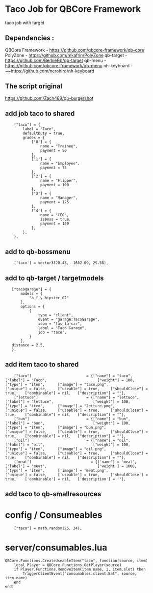 # Taco Job for QBCore Framework
taco job with target

## Dependencies :
QBCore Framework - https://github.com/qbcore-framework/qb-core
PolyZone - https://github.com/mkafrin/PolyZone
qb-target - https://github.com/BerkieBb/qb-target
qb-menu - https://github.com/qbcore-framework/qb-menu
nh-keyboard - ~~https://github.com/nerohiro/nh-keyboard

## The script original 
https://github.com/Zach488/qb-burgershot

## add job taco to shared
```
    ["taco"] = {
		label = "Taco",
		defaultDuty = true,
		grades = {
            ['0'] = {
                name = "Trainee",
                payment = 50
            },
			['1'] = {
                name = "Employee",
                payment = 75
            },
			['2'] = {
                name = "Flipper",
                payment = 100
            },
			['3'] = {
                name = "Manager",
                payment = 125
            },
			['4'] = {
                name = "CEO",
				isboss = true,
                payment = 150
            },
        },
	},
  ```
 ## add to qb-bossmenu
 ```
     ['taco'] = vector3(20.45, -1602.09, 29.38),
 ```
 
 ## add to qb-target / targetmodels
 ```
    ["tacogarage"] = {
        models = {
            "a_f_y_hipster_02"
        },
        options = {
            {
                type = "client",
                event = "garage:TacoGarage",
                icon = "fas fa-car",
                label = "Taco Garage",
                job = "taco",
            }
        },
    distance = 2.5,
    },
 ```
 
 ## add item taco to shared
```
	["taco"] 		 	             = {["name"] = "taco", 			                ["label"] = "Taco", 				      ["weight"] = 100, 		["type"] = "item", 		["image"] = "taco.png", 			    ["unique"] = false, 	["useable"] = true, 	["shouldClose"] = true,    ["combinable"] = nil,   ["description"] = ""},
	["lettuce"] 		 	         = {["name"] = "lettuce", 			            ["label"] = "lettuce", 				    ["weight"] = 100, 		["type"] = "item", 		["image"] = "lettuce.png", 			    ["unique"] = false, 	["useable"] = true, 	["shouldClose"] = true,    ["combinable"] = nil,   ["description"] = ""},
	["bun"] 		 	             = {["name"] = "bun", 			                ["label"] = "bun", 				        ["weight"] = 100, 		["type"] = "item", 		["image"] = "bun.png", 			        ["unique"] = false, 	["useable"] = true, 	["shouldClose"] = true,    ["combinable"] = nil,   ["description"] = ""},
	["oil"] 		 	             = {["name"] = "oil", 			                ["label"] = "oil", 				        ["weight"] = 100, 		["type"] = "item", 		["image"] = "oil.png", 			        ["unique"] = false, 	["useable"] = true, 	["shouldClose"] = true,    ["combinable"] = nil,   ["description"] = ""},
	['meat'] 			        	   = {['name'] = 'meat', 			        	  	  ['label'] = 'meat', 				     	['weight'] = 1000, 		['type'] = 'item', 		['image'] = 'meat.png', 	        	['unique'] = false, 	['useable'] = true, 	['shouldClose'] = true,	   ['combinable'] = nil,   ['description'] = ''},
```

## add taco to qb-smallresources
# config / Consumeables
```
    ["taco"] = math.random(25, 34),
```
# server/consumables.lua
```
QBCore.Functions.CreateUseableItem("taco", function(source, item)
    local Player = QBCore.Functions.GetPlayer(source)
    if Player.Functions.RemoveItem(item.name, 1, item.slot) then
        TriggerClientEvent("consumables:client:Eat", source, item.name)
    end
end)
```
